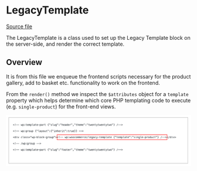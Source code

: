 # LegacyTemplate

[Source file](https://github.com/woocommerce/woocommerce-gutenberg-products-block/blob/trunk/src/BlockTypes/LegacyTemplate.php)

The LegacyTemplate is a class used to set up the Legacy Template block on the server-side, and render the correct template.

## Overview

It is from this file we enqueue the frontend scripts necessary for the product gallery, add to basket etc. functionality to work on the frontend.

From the `render()` method we inspect the `$attributes` object for a `template` property which helps determine which core PHP templating code to execute (e.g. `single-product`) for the front-end views.

![Legacy Block Template Attribute](./assets/legacy-template-attributes.png)
